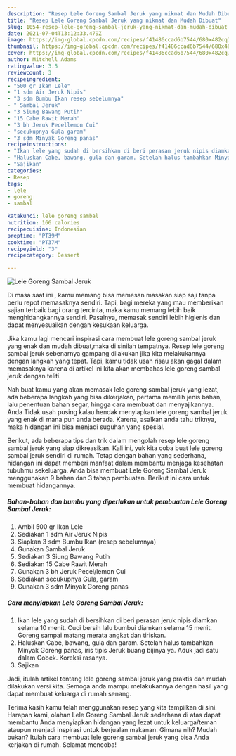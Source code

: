 ```yaml
---
description: "Resep Lele Goreng Sambal Jeruk yang nikmat dan Mudah Dibuat"
title: "Resep Lele Goreng Sambal Jeruk yang nikmat dan Mudah Dibuat"
slug: 1054-resep-lele-goreng-sambal-jeruk-yang-nikmat-dan-mudah-dibuat
date: 2021-07-04T13:12:33.479Z
image: https://img-global.cpcdn.com/recipes/f41486ccad6b7544/680x482cq70/lele-goreng-sambal-jeruk-foto-resep-utama.jpg
thumbnail: https://img-global.cpcdn.com/recipes/f41486ccad6b7544/680x482cq70/lele-goreng-sambal-jeruk-foto-resep-utama.jpg
cover: https://img-global.cpcdn.com/recipes/f41486ccad6b7544/680x482cq70/lele-goreng-sambal-jeruk-foto-resep-utama.jpg
author: Mitchell Adams
ratingvalue: 3.5
reviewcount: 3
recipeingredient:
- "500 gr Ikan Lele"
- "1 sdm Air Jeruk Nipis"
- "3 sdm Bumbu Ikan resep sebelumnya"
- " Sambal Jeruk"
- "3 Siung Bawang Putih"
- "15 Cabe Rawit Merah"
- "3 bh Jeruk Pecellemon Cui"
- "secukupnya Gula garam"
- "3 sdm Minyak Goreng panas"
recipeinstructions:
- "Ikan lele yang sudah di bersihkan di beri perasan jeruk nipis diamkan selama 10 menit. Cuci bersih lalu bumbui diamkan selama 15 menit. Goreng sampai matang merata angkat dan tiriskan."
- "Haluskan Cabe, bawang, gula dan garam. Setelah halus tambahkan Minyak Goreng panas, iris tipis Jeruk buang bijinya ya. Aduk jadi satu dalam Cobek. Koreksi rasanya."
- "Sajikan"
categories:
- Resep
tags:
- lele
- goreng
- sambal

katakunci: lele goreng sambal 
nutrition: 166 calories
recipecuisine: Indonesian
preptime: "PT39M"
cooktime: "PT37M"
recipeyield: "3"
recipecategory: Dessert

---
```



![Lele Goreng Sambal Jeruk](https://img-global.cpcdn.com/recipes/f41486ccad6b7544/680x482cq70/lele-goreng-sambal-jeruk-foto-resep-utama.jpg)

Di masa  saat ini , kamu memang bisa memesan masakan siap saji tanpa perlu repot memasaknya sendiri. Tapi, bagi mereka yang mau memberikan sajian terbaik bagi orang tercinta, maka kamu memang lebih baik menghidangkannya sendiri. Pasalnya, memasak sendiri lebih higienis dan dapat menyesuaikan dengan kesukaan keluarga.

Jika kamu lagi mencari inspirasi cara membuat lele goreng sambal jeruk yang enak dan mudah dibuat,maka di sinilah tempatnya. Resep lele goreng sambal jeruk  sebenarnya gampang dilakukan jika kita melakukannya dengan langkah yang tepat. Tapi, kamu tidak usah risau akan gagal dalam memasaknya 
karena di artikel ini kita akan membahas lele goreng sambal jeruk dengan teliti.  



Nah buat kamu yang akan memasak lele goreng sambal jeruk yang lezat, ada beberapa langkah yang bisa dikerjakan, pertama memilih jenis bahan, lalu penentuan bahan segar, hingga cara membuat dan menyajikannya. Anda Tidak usah pusing kalau hendak menyiapkan lele goreng sambal jeruk yang enak di mana pun anda berada. Karena, asalkan anda  tahu triknya, maka hidangan ini bisa menjadi suguhan yang spesial.

Berikut, ada beberapa tips dan trik dalam mengolah resep lele goreng sambal jeruk yang siap dikreasikan. Kali ini, yuk kita coba buat lele goreng sambal jeruk sendiri di rumah. Tetap dengan bahan yang sederhana, hidangan ini dapat memberi manfaat dalam membantu menjaga kesehatan tubuhmu sekeluarga. Anda bisa membuat Lele Goreng Sambal Jeruk menggunakan 9 bahan dan 3 tahap pembuatan. Berikut ini cara untuk membuat hidangannya.

<!--inarticleads1-->

##### Bahan-bahan dan bumbu yang diperlukan untuk pembuatan Lele Goreng Sambal Jeruk:

1. Ambil 500 gr Ikan Lele
1. Sediakan 1 sdm Air Jeruk Nipis
1. Siapkan 3 sdm Bumbu Ikan (resep sebelumnya)
1. Gunakan  Sambal Jeruk
1. Sediakan 3 Siung Bawang Putih
1. Sediakan 15 Cabe Rawit Merah
1. Gunakan 3 bh Jeruk Pecel/lemon Cui
1. Sediakan secukupnya Gula, garam
1. Gunakan 3 sdm Minyak Goreng panas




<!--inarticleads2-->

##### Cara menyiapkan Lele Goreng Sambal Jeruk:

1. Ikan lele yang sudah di bersihkan di beri perasan jeruk nipis diamkan selama 10 menit. Cuci bersih lalu bumbui diamkan selama 15 menit. Goreng sampai matang merata angkat dan tiriskan.
1. Haluskan Cabe, bawang, gula dan garam. Setelah halus tambahkan Minyak Goreng panas, iris tipis Jeruk buang bijinya ya. Aduk jadi satu dalam Cobek. Koreksi rasanya.
1. Sajikan




Jadi, itulah artikel tentang  lele goreng sambal jeruk  yang praktis dan mudah dilakukan versi kita. Semoga anda mampu melakukannya dengan hasil yang dapat membuat keluarga di rumah senang. 

Terima kasih kamu telah menggunakan resep yang kita tampilkan di sini. Harapan kami, olahan  Lele Goreng Sambal Jeruk sederhana di atas dapat membantu Anda menyiapkan hidangan yang lezat untuk keluarga/teman ataupun menjadi inspirasi untuk berjualan makanan. Gimana nih? Mudah bukan? Itulah cara membuat lele goreng sambal jeruk yang bisa Anda kerjakan di rumah. Selamat mencoba!


